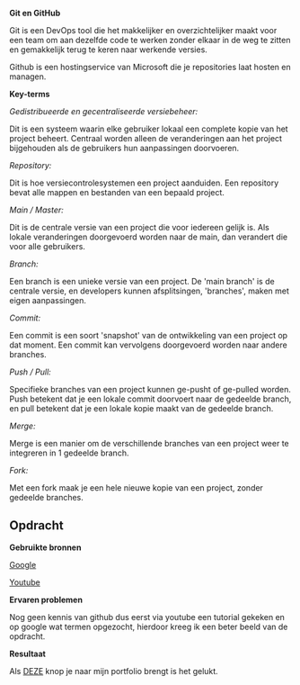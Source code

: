 **Git en GitHub**

   Git is een DevOps tool die het makkelijker en overzichtelijker maakt voor een team om aan dezelfde code te werken zonder elkaar in de weg te zitten en gemakkelijk terug te keren naar werkende versies.

   Github is een hostingservice van Microsoft die je repositories laat hosten en managen.
   
**Key-terms**

*Gedistribueerde en gecentraliseerde versiebeheer:*

  Dit is een systeem waarin elke gebruiker lokaal een complete kopie van het project beheert. Centraal worden alleen de veranderingen aan het project bijgehouden als de gebruikers hun aanpassingen doorvoeren.

*Repository:*

  Dit is hoe versiecontrolesystemen een project aanduiden. Een repository bevat alle mappen en bestanden van een bepaald project.
  
*Main / Master:*

  Dit is de centrale versie van een project die voor iedereen gelijk is. Als lokale veranderingen doorgevoerd worden naar de main, dan verandert die voor alle gebruikers.

 *Branch:*
 
  Een branch is een unieke versie van een project. De 'main branch' is de centrale versie, en developers kunnen afsplitsingen, 'branches', maken met eigen aanpassingen.

 *Commit:*
 
  Een commit is een soort 'snapshot' van de ontwikkeling van een project op dat moment. Een commit kan vervolgens doorgevoerd worden naar andere branches.

 *Push / Pull:*
 
  Specifieke branches van een project kunnen ge-pusht of ge-pulled worden. Push betekent dat je een lokale commit doorvoert naar de gedeelde branch, en pull betekent dat je een lokale kopie maakt van de gedeelde branch.

*Merge:*

  Merge is een manier om de verschillende branches van een project weer te integreren in 1 gedeelde branch.

 *Fork:*
 
  Met een fork maak je een hele nieuwe kopie van een project, zonder gedeelde branches.

**Opdracht**
---

**Gebruikte bronnen**

[Google](https://google.nl)

[Youtube](https://youtube.com)

**Ervaren problemen**

Nog geen kennis van github dus eerst via youtube een tutorial gekeken en op google wat termen opgezocht, hierdoor kreeg ik een beter beeld van de opdracht.

**Resultaat**

Als [DEZE](https://github.com/ZevWepster/Portfolio-Zev-Wepster) knop je naar mijn portfolio brengt is het gelukt.
